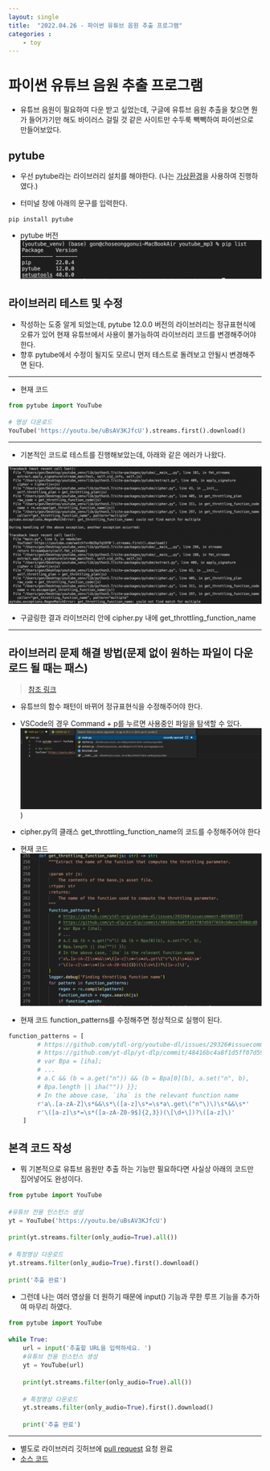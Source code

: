 ```yaml
---
layout: single
title:  "2022.04.26 - 파이썬 유튜브 음원 추출 프로그램"
categories :
    - toy
---
```


# 파이썬 유튜브 음원 추출 프로그램

- 유튜브 음원이 필요하여 다운 받고 싶었는데, 구글에 유튜브 음원 추출을 찾으면 뭔가 들어가기만 해도 바이러스 걸릴 것 같은 사이트만 수두룩 빽빽하여 파이썬으로 만들어보았다.

## pytube

- 우선 pytube라는 라이브러리 설치를 해야한다. (나는 [가상환경](https://docs.python.org/ko/3/library/venv.html)을 사용하여 진행하였다.)

- 터미널 창에 아래의 문구를 입력한다.

```shell
pip install pytube
```
- pytube 버전
![가상환경 라이브러리](../../img/youtube_mp3_01.png)

## 라이브러리 테스트 및 수정

- 작성하는 도중 알게 되었는데, pytube 12.0.0 버전의 라이브러리는 정규표현식에 오류가 있어 현재 유튜브에서 사용이 불가능하여 라이브러리 코드를 변경해주어야한다.
- 향후 pytube에서 수정이 될지도 모르니 먼저 테스트로 돌려보고 안될시 변경해주면 된다.

---
- 현재 코드

```python
from pytube import YouTube

# 영상 다운로드
YouTube('https://youtu.be/uBsAV3KJfcU').streams.first().download()
```
---

- 기본적인 코드로 테스트를 진행해보았는데, 아래와 같은 에러가 나왔다.

![에러](../../img/youtube_mp3_02.png)

- 구글링한 결과 라이브러리 안에 cipher.py 내에 get_throttling_function_name

---

## 라이브러리 문제 해결 방법(문제 없이 원하는 파일이 다운로드 될 때는 패스)
  > [참조 링크](https://stackoverflow.com/questions/68945080/pytube-exceptions-regexmatcherror-get-throttling-function-name-could-not-find)

- 유튜브의 함수 패턴이 바뀌어 정규표현식을 수정해주어야 한다.

- VSCode의 경우 Command + p를 누르면 사용중인 파일을 탐색할 수 있다.
![command+p](../../img/youtube_mp3_03.png))

- cipher.py의 클래스 get_throttling_function_name의 코드를 수정해주어야 한다

- 현재 코드
![현재 코드](./../../img/youtube_mp3_04.png)

- 현재 코드 function_patterns를 수정해주면 정상적으로 실행이 된다.

``` python
function_patterns = [
        # https://github.com/ytdl-org/youtube-dl/issues/29326#issuecomment-865985377
        # https://github.com/yt-dlp/yt-dlp/commit/48416bc4a8f1d5ff07d5977659cb8ece7640dcd8
        # var Bpa = [iha];
        # ...
        # a.C && (b = a.get("n")) && (b = Bpa[0](b), a.set("n", b),
        # Bpa.length || iha("")) }};
        # In the above case, `iha` is the relevant function name
        r'a\.[a-zA-Z]\s*&&\s*\([a-z]\s*=\s*a\.get\("n"\)\)\s*&&\s*'
        r'\([a-z]\s*=\s*([a-zA-Z0-9$]{2,3})(\[\d+\])?\([a-z]\)'
    ]
```

## 본격 코드 작성

- 뭐 기본적으로 유튜브 음원만 추출 하는 기능만 필요하다면 사실상 아래의 코드만 집어넣어도 완성이다.

```python
from pytube import YouTube

#유튜브 전용 인스턴스 생성
yt = YouTube('https://youtu.be/uBsAV3KJfcU')

print(yt.streams.filter(only_audio=True).all())

# 특정영상 다운로드
yt.streams.filter(only_audio=True).first().download()

print('추출 완료')
```

- 그런데 나는 여러 영상을 더 원하기 때문에 input() 기능과 무한 루프 기능을 추가하여 마무리 하였다.

```python
from pytube import YouTube

while True:
    url = input('추출할 URL을 입력하세요. ')
    #유튜브 전용 인스턴스 생성
    yt = YouTube(url)

    print(yt.streams.filter(only_audio=True).all())

    # 특정영상 다운로드
    yt.streams.filter(only_audio=True).first().download()

    print('추출 완료')
```

---

- 별도로 라이브러리 깃허브에 [pull request](https://github.com/pytube/pytube/pull/1304) 요청 완료
- [소스 코드](https://github.com/jmsmg/youtube_mp3)